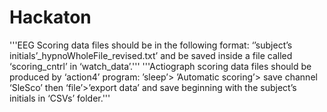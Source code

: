 # Hackaton
'''EEG Scoring data files should be in the following format: ‘’subject’s initials’_hypnoWholeFile_revised.txt’ and be saved inside a file called ‘scoring_cntrl’ in ‘watch_data’.'''
'''Actiograph scoring data files should be produced by ‘action4’ program: ’sleep’> ’Automatic scoring’> save channel ‘SleSco’ then ‘file’>’export data’ and save beginning with the subject’s initials in ‘CSVs’ folder.'''
